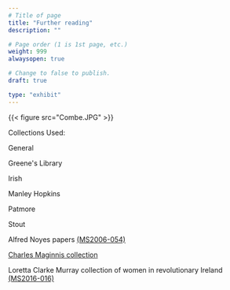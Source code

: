 ```yaml
---
# Title of page
title: "Further reading"
description: ""

# Page order (1 is 1st page, etc.)
weight: 999
alwaysopen: true

# Change to false to publish.
draft: true

type: "exhibit"
---
```


{{< figure src="Combe.JPG" >}}

Collections Used: 

General

Greene's Library

Irish

Manley Hopkins

Patmore

Stout

Alfred Noyes papers [(MS2006-054)](https://bc-primo.hosted.exlibrisgroup.com/permalink/f/l6ucgu/ALMA-BC21344686720001021)	

[Charles Maginnis collection](https://bc-primo.hosted.exlibrisgroup.com/permalink/f/l6ucgu/ALMA-BC21358207810001021)

Loretta Clarke Murray collection of women in revolutionary Ireland [(MS2016-016)](https://bc-primo.hosted.exlibrisgroup.com/permalink/f/l6ucgu/ALMA-BC21381862810001021)
 

